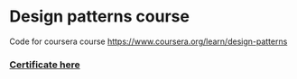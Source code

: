 # Design patterns course
Code for coursera course https://www.coursera.org/learn/design-patterns

### [Certificate here](https://github.com/MeriDK/design_patterns/blob/master/certificate.pdf)
